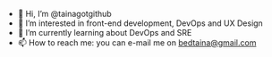 - 👋 Hi, I’m @tainagotgithub
- 👀 I’m interested in front-end development, DevOps and UX Design
- 🌱 I’m currently learning about DevOps and SRE
- 📫 How to reach me: you can e-mail me on bedtaina@gmail.com

<!---
tainagotgithub/tainagotgithub is a ✨ special ✨ repository because its `README.md` (this file) appears on your GitHub profile.
You can click the Preview link to take a look at your changes.
--->
